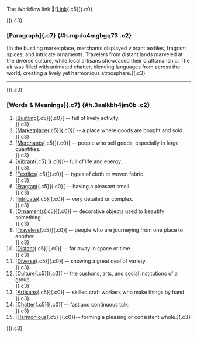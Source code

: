 The Workflow link
👏[[Link](https://www.google.com/url?q=http://www.google.com&sa=D&source=editors&ust=1758089970790883&usg=AOvVaw2_MGylBs2tijwfaW8mBkC2){.c5}]{.c0}

[]{.c3}

### [Paragraph]{.c7} {#h.mpda4mgbgq73 .c2}

[In the bustling marketplace, merchants displayed vibrant textiles,
fragrant spices, and intricate ornaments. Travelers from distant lands
marveled at the diverse culture, while local artisans showcased their
craftsmanship. The air was filled with animated chatter, blending
languages from across the world, creating a lively yet harmonious
atmosphere.]{.c3}

------------------------------------------------------------------------

[]{.c3}

### [Words & Meanings]{.c7} {#h.3aalkbh4jm0b .c2}

1.  [[Bustling](https://www.google.com/url?q=http://www.google.com&sa=D&source=editors&ust=1758089970791947&usg=AOvVaw3UjHxkJ6seFc3agU0mo8Kr){.c5}]{.c0}[ --
    full of lively activity.\
    ]{.c3}
2.  [[Marketplace](https://www.google.com/url?q=http://www.google.com&sa=D&source=editors&ust=1758089970792226&usg=AOvVaw3HDkISvD1ugwNyUHgQjcim){.c5}]{.c0}[ --
    a place where goods are bought and sold.\
    ]{.c3}
3.  [[Merchants](https://www.google.com/url?q=http://www.google.com&sa=D&source=editors&ust=1758089970792469&usg=AOvVaw1UhR1zApbuYLneK-wevkpt){.c5}]{.c0}[ --
    people who sell goods, especially in large quantities.\
    ]{.c3}
4.  [[Vibrant](https://www.google.com/url?q=http://www.google.com&sa=D&source=editors&ust=1758089970792771&usg=AOvVaw3ElIE1UV3VMjN4dvzjrjRJ){.c5}
    ]{.c0}[-- full of life and energy.\
    ]{.c3}
5.  [[Textiles](https://www.google.com/url?q=http://www.google.com&sa=D&source=editors&ust=1758089970792962&usg=AOvVaw3bOotnf9eFWLAp2srLixeV){.c5}]{.c0}[ --
    types of cloth or woven fabric.\
    ]{.c3}
6.  [[Fragrant](https://www.google.com/url?q=http://www.google.com&sa=D&source=editors&ust=1758089970793121&usg=AOvVaw0bh2STxPAENZgRZyFw6T_k){.c5}]{.c0}[ --
    having a pleasant smell.\
    ]{.c3}
7.  [[Intricate](https://www.google.com/url?q=http://www.google.com&sa=D&source=editors&ust=1758089970793266&usg=AOvVaw2pa-8dfc424fU25DF613JE){.c5}]{.c0}[ --
    very detailed or complex.\
    ]{.c3}
8.  [[Ornaments](https://www.google.com/url?q=http://www.google.com&sa=D&source=editors&ust=1758089970793412&usg=AOvVaw2pk085Opa9bgE_ojZotSgt){.c5}]{.c0}[ --
    decorative objects used to beautify something.\
    ]{.c3}
9.  [[Travelers](https://www.google.com/url?q=http://www.google.com&sa=D&source=editors&ust=1758089970793570&usg=AOvVaw2a0q_Gb1JrXrKHnE_duWR3){.c5}]{.c0}[ --
    people who are journeying from one place to another.\
    ]{.c3}
10. [[Distant](https://www.google.com/url?q=http://www.google.com&sa=D&source=editors&ust=1758089970793778&usg=AOvVaw0_3cGRajdhyLXLpX4APjqG){.c5}]{.c0}[ --
    far away in space or time.\
    ]{.c3}
11. [[Diverse](https://www.google.com/url?q=http://www.google.com&sa=D&source=editors&ust=1758089970793927&usg=AOvVaw2fz5J9Hr9NMimDPW-KcNUS){.c5}]{.c0}[ --
    showing a great deal of variety.\
    ]{.c3}
12. [[Culture](https://www.google.com/url?q=http://www.google.com&sa=D&source=editors&ust=1758089970794134&usg=AOvVaw2F_GImaiI6alW1nhTW2g2x){.c5}]{.c0}[ --
    the customs, arts, and social institutions of a group.\
    ]{.c3}
13. [[Artisans](https://www.google.com/url?q=http://www.google.com&sa=D&source=editors&ust=1758089970794420&usg=AOvVaw2kSQEfHHJFYP-ruujlu3vI){.c5}]{.c0}[ --
    skilled craft workers who make things by hand.\
    ]{.c3}
14. [[Chatter](https://www.google.com/url?q=http://www.google.com&sa=D&source=editors&ust=1758089970794581&usg=AOvVaw3Pm_SzbCFxUmJa1ED3IF5Q){.c5}]{.c0}[ --
    fast and continuous talk.\
    ]{.c3}
15. [[Harmonious](https://www.google.com/url?q=http://www.google.com&sa=D&source=editors&ust=1758089970794725&usg=AOvVaw1xoE9qDL7xZHfB2Bm0TL3G){.c5}
    ]{.c0}[-- forming a pleasing or consistent whole.]{.c3}

[]{.c3}
